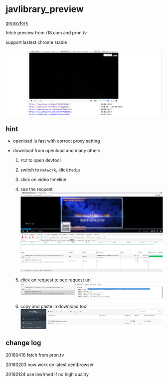# javlibrary_preview

[greasyfork](https://greasyfork.org/en/scripts/37122-jav-r18)

fetch preview from r18.com and pron.tv

support lastest chrome stable

![](./include/DeepinScreenshot_select-area_20180416185657.png)

## hint

- openload is fast with correct proxy setting

- download from openload and many others: 

    1. `F12` to open devtool
    
    2. switch to `Network`, click `Media`

    3. click on video timeline

    4. see the request    ![](./include/DeepinScreenshot_select-area_20180416195235.png)
    
    5. click on request to see request url![](./include/DeepinScreenshot_select-area_20180416195357.png)
    
    6. copy and paste in download tool
    ![](./include/DeepinScreenshot_select-area_20180416195836.png)

## change log

20180416 fetch from pron.tv

20180203 now work on latest centbrowser

20180124 use low/med if no high quality